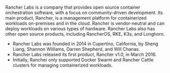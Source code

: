 

Rancher Labs is a company that provides open source container orchestration software, with a focus on community-driven development. Its main product, Rancher, is a management platform for containerized workloads on-premises and in the cloud. Rancher is vendor-neutral and can deploy workloads on various types of hardware. Rancher Labs also has other open source products, including RancherOS, RKE, K3s, and Longhorn.

- Rancher Labs was founded in 2014 in Cupertino, California, by Sheng Liang, Shannon Williams, Darren Shepherd, and Will Chanas.
- Rancher Labs released its first product, Rancher v1.0, in March 2016.
- Initially, Rancher only supported Docker Swarm and Rancher Cattle clusters for managing containerized workloads.

